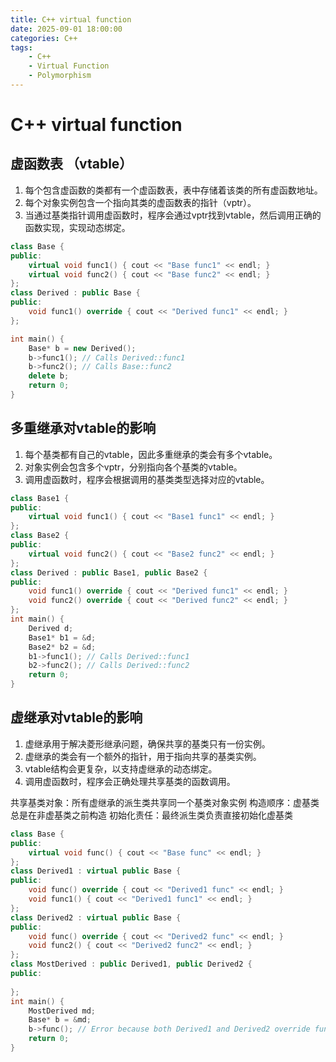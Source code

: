 ```yaml
---
title: C++ virtual function
date: 2025-09-01 18:00:00
categories: C++
tags:
    - C++
    - Virtual Function
    - Polymorphism
---
```

# C++ virtual function
## 虚函数表 （vtable）
1. 每个包含虚函数的类都有一个虚函数表，表中存储着该类的所有虚函数地址。
2. 每个对象实例包含一个指向其类的虚函数表的指针（vptr）。
3. 当通过基类指针调用虚函数时，程序会通过vptr找到vtable，然后调用正确的函数实现，实现动态绑定。

```cpp
class Base {
public:
    virtual void func1() { cout << "Base func1" << endl; }
    virtual void func2() { cout << "Base func2" << endl; }
};
class Derived : public Base {
public:
    void func1() override { cout << "Derived func1" << endl; }
};

int main() {
    Base* b = new Derived();
    b->func1(); // Calls Derived::func1
    b->func2(); // Calls Base::func2
    delete b;
    return 0;
}
```

## 多重继承对vtable的影响
1. 每个基类都有自己的vtable，因此多重继承的类会有多个vtable。
2. 对象实例会包含多个vptr，分别指向各个基类的vtable。
3. 调用虚函数时，程序会根据调用的基类类型选择对应的vtable。

```cpp
class Base1 {
public:
    virtual void func1() { cout << "Base1 func1" << endl; }
};
class Base2 {
public:
    virtual void func2() { cout << "Base2 func2" << endl; }
};
class Derived : public Base1, public Base2 {
public:
    void func1() override { cout << "Derived func1" << endl; }
    void func2() override { cout << "Derived func2" << endl; }
};  
int main() {
    Derived d;
    Base1* b1 = &d;
    Base2* b2 = &d;
    b1->func1(); // Calls Derived::func1
    b2->func2(); // Calls Derived::func2
    return 0;
}
```

## 虚继承对vtable的影响
1. 虚继承用于解决菱形继承问题，确保共享的基类只有一份实例。
2. 虚继承的类会有一个额外的指针，用于指向共享的基类实例。
3. vtable结构会更复杂，以支持虚继承的动态绑定。
4. 调用虚函数时，程序会正确处理共享基类的函数调用。

共享基类对象：所有虚继承的派生类共享同一个基类对象实例
构造顺序：虚基类总是在非虚基类之前构造
初始化责任：最终派生类负责直接初始化虚基类
```cpp
class Base {
public:
    virtual void func() { cout << "Base func" << endl; }
};
class Derived1 : virtual public Base {
public:
    void func() override { cout << "Derived1 func" << endl; }
    void func1() { cout << "Derived1 func1" << endl; }
};
class Derived2 : virtual public Base {
public:
    void func() override { cout << "Derived2 func" << endl; }
    void func2() { cout << "Derived2 func2" << endl; }
};
class MostDerived : public Derived1, public Derived2 {
public:
    
};
int main() {
    MostDerived md;
    Base* b = &md;
    b->func(); // Error because both Derived1 and Derived2 override func
    return 0;
}
```

